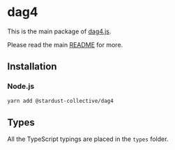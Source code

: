# dag4

This is the main package of [dag4.js][repo].

Please read the main [README][repo-readme] for more.

## Installation

### Node.js

```bash
yarn add @stardust-collective/dag4
```

## Types

All the TypeScript typings are placed in the `types` folder.

[repo]: https://github.com/StardustCollective/dag4.js
[repo-readme]: https://github.com/StardustCollective/dag4.js/blob/main/README.md
[npm-url]: https://npmjs.org/package/dag4
